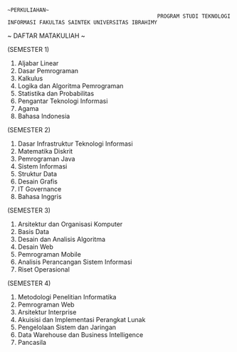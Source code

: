                                                                                 ~PERKULIAHAN~
                                                   PROGRAM STUDI TEKNOLOGI INFORMASI FAKULTAS SAINTEK UNIVERSITAS IBRAHIMY
                                                   
                                                   
~ DAFTAR MATAKULIAH ~

(SEMESTER 1)
1. Aljabar Linear
2. Dasar Pemrograman
3. Kalkulus
4. Logika dan Algoritma Pemrograman
5. Statistika dan Probabilitas
6. Pengantar Teknologi Informasi
7. Agama
8. Bahasa Indonesia

(SEMESTER 2)
1. Dasar Infrastruktur Teknologi Informasi
2. Matematika Diskrit
3. Pemrograman Java
4. Sistem Informasi
5. Struktur Data
6. Desain Grafis
7. IT Governance
8. Bahasa Inggris

(SEMESTER 3)
1. Arsitektur dan Organisasi Komputer
2. Basis Data
3. Desain dan Analisis Algoritma
4. Desain Web
5. Pemrograman Mobile
6. Analisis Perancangan Sistem Informasi
7. Riset Operasional

(SEMESTER 4)
1. Metodologi Penelitian Informatika
2. Pemrograman Web
3. Arsitektur Interprise
4. Akuisisi dan Implementasi Perangkat Lunak
5. Pengelolaan Sistem dan Jaringan
6. Data Warehouse dan Business Intelligence
7. Pancasila
